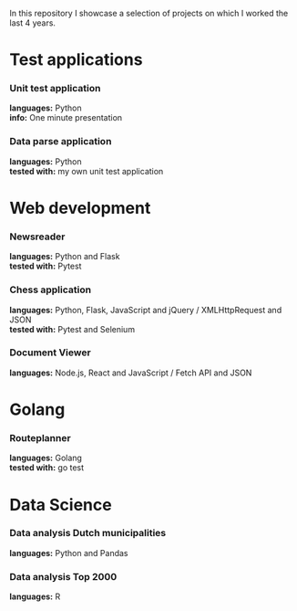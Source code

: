 In this repository I showcase a selection of projects on which I worked the last 4 years.

# Test applications
### Unit test application

**languages:** Python<br/>
**info:** One minute presentation<br/>

### Data parse application

**languages:** Python<br/>
**tested with:** my own unit test application<br/>


# Web development
### Newsreader

**languages:** Python and Flask<br/>
**tested with:** Pytest<br/>


### Chess application

**languages:** Python, Flask, JavaScript and jQuery / XMLHttpRequest and JSON<br/>
**tested with:** Pytest and Selenium<br/>


### Document Viewer

**languages:** Node.js, React and JavaScript / Fetch API and JSON<br/>


# Golang
### Routeplanner
**languages:** Golang<br/>
**tested with:** go test<br/>


# Data Science
### Data analysis Dutch municipalities

**languages:** Python and Pandas<br/>

### Data analysis Top 2000

**languages:** R<br/>
